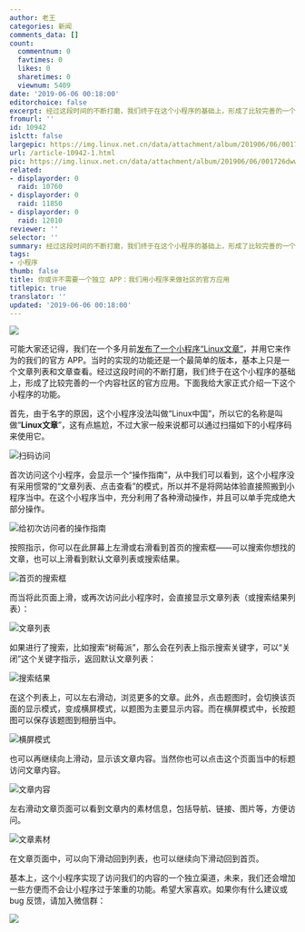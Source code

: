 ```yaml
---
author: 老王
categories: 新闻
comments_data: []
count:
  commentnum: 0
  favtimes: 0
  likes: 0
  sharetimes: 0
  viewnum: 5409
date: '2019-06-06 00:18:00'
editorchoice: false
excerpt: 经过这段时间的不断打磨，我们终于在这个小程序的基础上，形成了比较完善的一个内容社区的官方应用。下面我给大家正式介绍一下这个小程序的功能。
fromurl: ''
id: 10942
islctt: false
largepic: https://img.linux.net.cn/data/attachment/album/201906/06/001726dww8v88ox3rswuxr.jpg
url: /article-10942-1.html
pic: https://img.linux.net.cn/data/attachment/album/201906/06/001726dww8v88ox3rswuxr.jpg.thumb.jpg
related:
- displayorder: 0
  raid: 10760
- displayorder: 0
  raid: 11850
- displayorder: 0
  raid: 12010
reviewer: ''
selector: ''
summary: 经过这段时间的不断打磨，我们终于在这个小程序的基础上，形成了比较完善的一个内容社区的官方应用。下面我给大家正式介绍一下这个小程序的功能。
tags:
- 小程序
thumb: false
title: 你或许不需要一个独立 APP：我们用小程序来做社区的官方应用
titlepic: true
translator: ''
updated: '2019-06-06 00:18:00'
---
```


![](/data/attachment/album/201906/06/001726dww8v88ox3rswuxr.jpg)


可能大家还记得，我们在一个多月前[发布了一个小程序“Linux文章”](/article-10760-1.html)，并用它来作为的我们的官方 APP。当时的实现的功能还是一个最简单的版本，基本上只是一个文章列表和文章查看。经过这段时间的不断打磨，我们终于在这个小程序的基础上，形成了比较完善的一个内容社区的官方应用。下面我给大家正式介绍一下这个小程序的功能。


首先，由于名字的原因，这个小程序没法叫做“Linux中国”，所以它的名称是叫做“**Linux文章**”，这有点尴尬，不过大家一般来说都可以通过扫描如下的小程序码来使用它。


![扫码访问](/data/attachment/album/201906/05/235419j0t939v3006zb959.jpg)


首次访问这个小程序，会显示一个“操作指南”，从中我们可以看到，这个小程序没有采用惯常的“文章列表、点击查看”的模式，所以并不是将网站体验直接照搬到小程序当中。在这个小程序当中，充分利用了各种滑动操作，并且可以单手完成绝大部分操作。


![给初次访问者的操作指南](/data/attachment/album/201906/06/000158rjiz1r3tprnptni3.jpeg)


按照指示，你可以在此屏幕上左滑或右滑看到首页的搜索框——可以搜索你想找的文章，也可以上滑看到默认文章列表或搜索结果。


![首页的搜索框](/data/attachment/album/201906/06/000214wqfxpxx8xoif7328.jpeg)


而当将此页面上滑，或再次访问此小程序时，会直接显示文章列表（或搜索结果列表）：


![文章列表](/data/attachment/album/201906/06/000414fpgnhdtdmd2zu5uh.jpeg)


如果进行了搜索，比如搜索“树莓派”，那么会在列表上指示搜索关键字，可以“关闭”这个关键字指示，返回默认文章列表：


![搜索结果](/data/attachment/album/201906/06/000655cz9oytobg96g1fyq.jpeg)


在这个列表上，可以左右滑动，浏览更多的文章。此外，点击题图时，会切换该页面的显示模式，变成横屏模式，以题图为主要显示内容。而在横屏模式中，长按题图可以保存该题图到相册当中。


![横屏模式](/data/attachment/album/201906/06/001053plcuh333m8htmh88.jpeg)


也可以再继续向上滑动，显示该文章内容。当然你也可以点击这个页面当中的标题访问文章内容。


![文章内容](/data/attachment/album/201906/06/001220w61lwwhvlhftwwvk.jpeg)


左右滑动文章页面可以看到文章内的素材信息，包括导航、链接、图片等，方便访问。


![文章素材](/data/attachment/album/201906/06/001311wnbgmddtsm5gs2tb.jpeg)


在文章页面中，可以向下滑动回到列表，也可以继续向下滑动回到首页。


基本上，这个小程序实现了访问我们的内容的一个独立渠道，未来，我们还会增加一些方便而不会让小程序过于笨重的功能。希望大家喜欢。如果你有什么建议或 bug 反馈，请加入微信群：


![](/data/attachment/album/201906/06/002100sqsi5c5n5winivbe.jpeg)